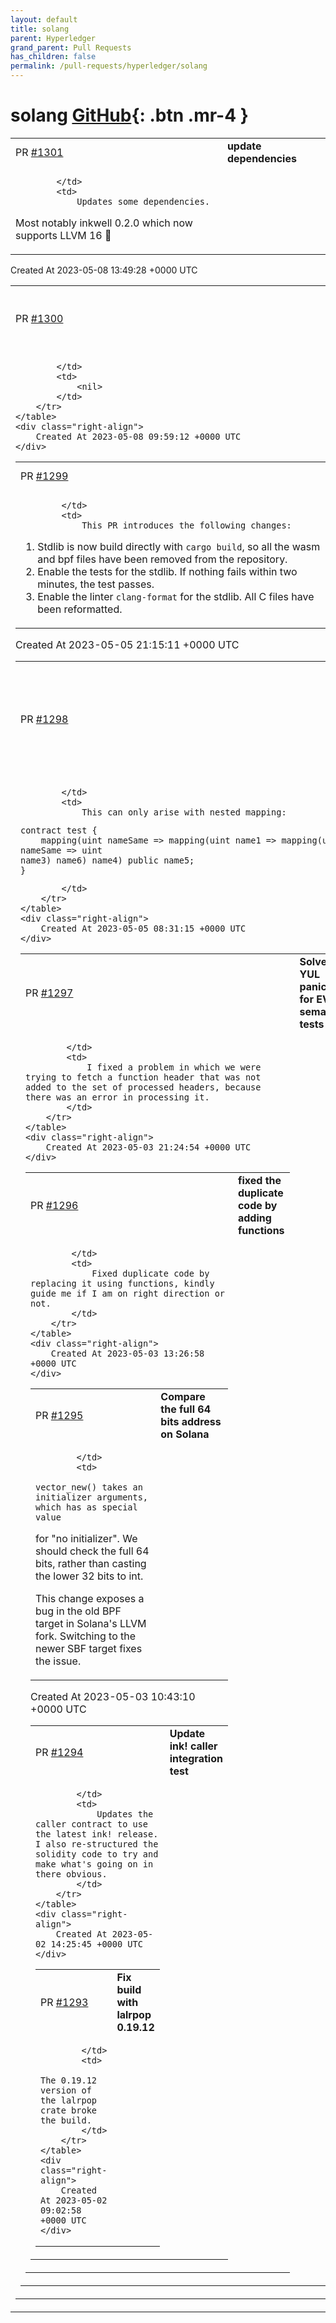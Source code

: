 ```yaml
---
layout: default
title: solang
parent: Hyperledger
grand_parent: Pull Requests
has_children: false
permalink: /pull-requests/hyperledger/solang
---
```


# solang <span class="fs-3 right-align">[GitHub](https://github.com/hyperledger/solang){: .btn .mr-4 }</span>


<div>
    <table>
        <tr>
            <td>
                PR <a href="https://github.com/hyperledger/solang/pull/1301" class=".btn">#1301</a>
            </td>
            <td>
                <b>
                    update dependencies
                </b>
            </td>
        </tr>
        <tr>
            <td>
                
            </td>
            <td>
                Updates some dependencies.

Most notably inkwell 0.2.0 which now supports LLVM 16 :eyes: 
            </td>
        </tr>
    </table>
    <div class="right-align">
        Created At 2023-05-08 13:49:28 +0000 UTC
    </div>
</div>

<div>
    <table>
        <tr>
            <td>
                PR <a href="https://github.com/hyperledger/solang/pull/1300" class=".btn">#1300</a>
            </td>
            <td>
                <b>
                    Update substrate-contracts-node to v0.25.0
                </b>
            </td>
        </tr>
        <tr>
            <td>
                
            </td>
            <td>
                <nil>
            </td>
        </tr>
    </table>
    <div class="right-align">
        Created At 2023-05-08 09:59:12 +0000 UTC
    </div>
</div>

<div>
    <table>
        <tr>
            <td>
                PR <a href="https://github.com/hyperledger/solang/pull/1299" class=".btn">#1299</a>
            </td>
            <td>
                <b>
                    Enable tests for stdlib
                </b>
            </td>
        </tr>
        <tr>
            <td>
                
            </td>
            <td>
                This PR introduces the following changes:
1. Stdlib is now build directly with `cargo build`, so all the wasm and bpf files have been removed from the repository.
2. Enable the tests for the stdlib. If nothing fails within two minutes, the test passes.
3. Enable the linter `clang-format` for the stdlib. All C files have been reformatted.
            </td>
        </tr>
    </table>
    <div class="right-align">
        Created At 2023-05-05 21:15:11 +0000 UTC
    </div>
</div>

<div>
    <table>
        <tr>
            <td>
                PR <a href="https://github.com/hyperledger/solang/pull/1298" class=".btn">#1298</a>
            </td>
            <td>
                <b>
                    Do not panic if variable accessor function has duplicate argument names
                </b>
            </td>
        </tr>
        <tr>
            <td>
                
            </td>
            <td>
                This can only arise with nested mapping:

```solidity
contract test {
    mapping(uint nameSame => mapping(uint name1 => mapping(uint nameSame => uint 
name3) name6) name4) public name5;
}
```
            </td>
        </tr>
    </table>
    <div class="right-align">
        Created At 2023-05-05 08:31:15 +0000 UTC
    </div>
</div>

<div>
    <table>
        <tr>
            <td>
                PR <a href="https://github.com/hyperledger/solang/pull/1297" class=".btn">#1297</a>
            </td>
            <td>
                <b>
                    Solve YUL panics for EVM semantic tests
                </b>
            </td>
        </tr>
        <tr>
            <td>
                
            </td>
            <td>
                I fixed a problem in which we were trying to fetch a function header that was not added to the set of processed headers, because there was an error in processing it.
            </td>
        </tr>
    </table>
    <div class="right-align">
        Created At 2023-05-03 21:24:54 +0000 UTC
    </div>
</div>

<div>
    <table>
        <tr>
            <td>
                PR <a href="https://github.com/hyperledger/solang/pull/1296" class=".btn">#1296</a>
            </td>
            <td>
                <b>
                    fixed the duplicate code by adding functions
                </b>
            </td>
        </tr>
        <tr>
            <td>
                
            </td>
            <td>
                Fixed duplicate code by replacing it using functions, kindly guide me if I am on right direction or not.
            </td>
        </tr>
    </table>
    <div class="right-align">
        Created At 2023-05-03 13:26:58 +0000 UTC
    </div>
</div>

<div>
    <table>
        <tr>
            <td>
                PR <a href="https://github.com/hyperledger/solang/pull/1295" class=".btn">#1295</a>
            </td>
            <td>
                <b>
                    Compare the full 64 bits address on Solana
                </b>
            </td>
        </tr>
        <tr>
            <td>
                
            </td>
            <td>
                vector_new() takes an initializer arguments, which has as special value
for "no initializer". We should check the full 64 bits, rather than
casting the lower 32 bits to int.

This change exposes a bug in the old BPF target in Solana's LLVM fork. Switching 
to the newer SBF target fixes the issue.
            </td>
        </tr>
    </table>
    <div class="right-align">
        Created At 2023-05-03 10:43:10 +0000 UTC
    </div>
</div>

<div>
    <table>
        <tr>
            <td>
                PR <a href="https://github.com/hyperledger/solang/pull/1294" class=".btn">#1294</a>
            </td>
            <td>
                <b>
                    Update ink! caller integration test
                </b>
            </td>
        </tr>
        <tr>
            <td>
                
            </td>
            <td>
                Updates the caller contract to use the latest ink! release. I also re-structured the solidity code to try and make what's going on in there obvious. 
            </td>
        </tr>
    </table>
    <div class="right-align">
        Created At 2023-05-02 14:25:45 +0000 UTC
    </div>
</div>

<div>
    <table>
        <tr>
            <td>
                PR <a href="https://github.com/hyperledger/solang/pull/1293" class=".btn">#1293</a>
            </td>
            <td>
                <b>
                    Fix build with lalrpop 0.19.12
                </b>
            </td>
        </tr>
        <tr>
            <td>
                
            </td>
            <td>
                The 0.19.12 version of the lalrpop crate broke the build.
            </td>
        </tr>
    </table>
    <div class="right-align">
        Created At 2023-05-02 09:02:58 +0000 UTC
    </div>
</div>

